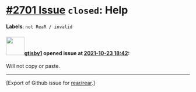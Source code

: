 [\#2701 Issue](https://github.com/rear/rear/issues/2701) `closed`: Help
=======================================================================

**Labels**: `not ReaR / invalid`

#### <img src="https://avatars.githubusercontent.com/u/18538643?v=4" width="50">[gtisby1](https://github.com/gtisby1) opened issue at [2021-10-23 18:42](https://github.com/rear/rear/issues/2701):

Will not copy or paste.

------------------------------------------------------------------------

\[Export of Github issue for
[rear/rear](https://github.com/rear/rear).\]
